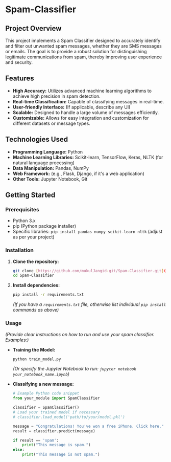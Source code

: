 # Spam-Classifier

## Project Overview

This project implements a Spam Classifier designed to accurately identify and filter out unwanted spam messages, whether they are SMS messages or emails. The goal is to provide a robust solution for distinguishing legitimate communications from spam, thereby improving user experience and security.

## Features


* **High Accuracy:** Utilizes advanced machine learning algorithms to achieve high precision in spam detection.
* **Real-time Classification:** Capable of classifying messages in real-time.
* **User-friendly Interface:** (If applicable, describe any UI)
* **Scalable:** Designed to handle a large volume of messages efficiently.
* **Customizable:** Allows for easy integration and customization for different datasets or message types.

## Technologies Used


* **Programming Language:** Python
* **Machine Learning Libraries:** Scikit-learn, TensorFlow, Keras, NLTK (for natural language processing)
* **Data Manipulation:** Pandas, NumPy
* **Web Framework:** (e.g., Flask, Django, if it's a web application)
* **Other Tools:** Jupyter Notebook, Git

## Getting Started

### Prerequisites


* Python 3.x
* pip (Python package installer)
* Specific libraries: `pip install pandas numpy scikit-learn nltk` (adjust as per your project)

### Installation

1.  **Clone the repository:**
    ```bash
    git clone [https://github.com/mukulJangid-git/Spam-Classifier.git](https://github.com/mukulJangid-git/Spam-Classifier.git)
    cd Spam-Classifier
    ```
2.  **Install dependencies:**
    ```bash
    pip install -r requirements.txt
    ```
    *(If you have a `requirements.txt` file, otherwise list individual `pip install` commands as above)*

### Usage

*(Provide clear instructions on how to run and use your spam classifier. Examples:)*

* **Training the Model:**
    ```bash
    python train_model.py
    ```
    *(Or specify the Jupyter Notebook to run: `jupyter notebook your_notebook_name.ipynb`)*

* **Classifying a new message:**
    ```python
    # Example Python code snippet
    from your_module import SpamClassifier

    classifier = SpamClassifier()
    # Load your trained model if necessary
    # classifier.load_model('path/to/your/model.pkl')

    message = "Congratulations! You've won a free iPhone. Click here."
    result = classifier.predict(message)

    if result == 'spam':
        print("This message is spam.")
    else:
        print("This message is not spam.")
    ```


